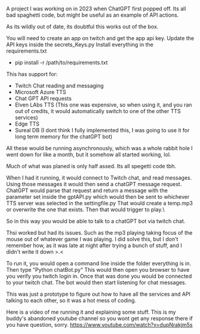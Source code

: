 A project I was working on in 2023 when ChatGPT first popped off. Its all bad spaghetti code, but might be useful as an example of API actions.

As its wildly out of date, its doubtful this works out of the box.

You will need to create an app on twitch and get the app api key. Update the API keys inside the secrets_Keys.py
Install everything in the requirements.txt
- pip install -r /path/to/requirements.txt

This has support for:
  - Twitch Chat reading and messaging
  - Microsoft Azure TTS
  - Chat GPT API requests
  - Elven LAbs TTS (This one was expensive, so when using it, and you ran out of credits, it would automatically switch to one of the other TTS services)
  - Edge TTS
  - Sureal DB (I dont think I fully implemented this, I was going to use it for long term memory for the chatGPT bot)

All these would be running asynchronously, which was a whole rabbit hole I went down for like a month, but it somehow all started working, lol.

Much of what was planed is only half assed. Its all spegetti code tbh. 

When I had it running, it would connect to Twitch chat, and read messages. Using those messages it would then send a chatGPT message request. 
ChatGPT would parse that request and return a message with the parameter set inside the gptAPI.py which would then be sent to whichever 
TTS server was selected in the settingfile.py That would create a temp.mp3 or overwrite the one that exists. Then that would trigger to play.\

So in this way you would be able to talk to a chatGPT bot via twitch chat. 

Thsi worked but had its issues. Such as the mp3 playing taking focus of the mouse out of whatever game I was playing. I did solve this, but I don't remember how, 
as it was late at night after trying a bunch of stuff, and I didn't write it down >.<

To run it, you would open a command line inside the folder everything is in. Then type "Python chatBot.py" This would then open you browser to have you verify
you twitch login in. Once that was done you would be connected to your twitch chat. The bot would then start listening for chat messages.

This was just a prototype to figure out how to have all the services and API talking to each other, so it was a hot mess of coding.

Here is a video of me running it and explaining some stuff. This is my buddy's abandoned youtube channel so you wont get any response there if you have question, sorry.
https://www.youtube.com/watch?v=dupNrakjm5s
